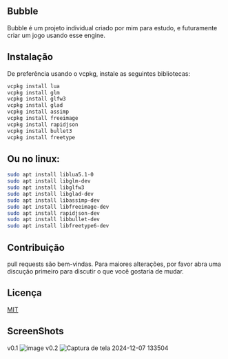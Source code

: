 ## Bubble
Bubble é um projeto individual criado por mim para estudo, e futuramente criar um jogo usando esse engine.
## Instalação
De preferência usando o vcpkg, instale as seguintes bibliotecas:
```bash
vcpkg install lua
vcpkg install glm      
vcpkg install glfw3
vcpkg install glad
vcpkg install assimp
vcpkg install freeimage
vcpkg install rapidjson
vcpkg install bullet3
vcpkg install freetype
```
## Ou no linux:
```bash
sudo apt install liblua5.1-0
sudo apt install libglm-dev
sudo apt install libglfw3
sudo apt install libglad-dev
sudo apt install libassimp-dev
sudo apt install libfreeimage-dev
sudo apt install rapidjson-dev
sudo apt install libbullet-dev
sudo apt install libfreetype6-dev
```
## Contribuição
pull requests são bem-vindas. Para maiores alterações, por favor abra uma discução primeiro para discutir o que você gostaria de mudar.
## Licença
[MIT](https://choosealicense.com/licenses/mit/)

## ScreenShots
v0.1
![image](https://github.com/user-attachments/assets/9d256fb2-4851-406d-93b0-acae90c34bb4)
v0.2
![Captura de tela 2024-12-07 133504](https://github.com/user-attachments/assets/640d0907-6de5-46e3-919c-b53990afe300)


